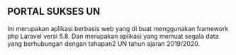 ## PORTAL SUKSES UN

Ini merupakan aplikasi berbasis web yang di buat menggunakan framework php Laravel versi 5.8. Dan merupakan aplikasi yang memuat segala data yang berhubungan dengan tahapan2 UN tahun ajaran 2019/2020. 
